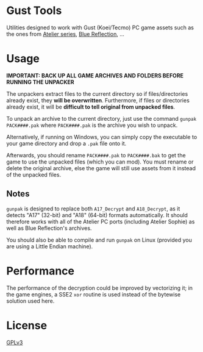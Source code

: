 # Gust Tools

Utilities designed to work with Gust (Koei/Tecmo) PC game assets such as the ones from
[Atelier series](https://store.steampowered.com/search/?sort_by=Name_ASC&term=atelier&tags=122&category1=998),
[Blue Reflection](https://store.steampowered.com/app/658260/BLUE_REFLECTION__BLUE_REFLECTION/), ...

Usage
=====

**IMPORTANT: BACK UP ALL GAME ARCHIVES AND FOLDERS BEFORE RUNNING THE UNPACKER**

The unpackers extract files to the current directory so if files/directories already exist, they **will be overwritten**.
Furthermore, if files or directories already exist, it will be **difficult to tell original from unpacked files**.

To unpack an archive to the current directory, just use the command `gunpak PACK####.pak` where `PACK####.pak` is the archive you wish to unpack.

Alternatively, if running on Windows, you can simply copy the executable to your game directory and drop a `.pak` file onto it.

Afterwards, you should rename `PACK####.pak` to `PACK####.bak` to get the game to use the unpacked files (which you can mod).
You must rename or delete the original archive, else the game will still use assets from it instead of the unpacked files.

Notes
-----

`gunpak` is designed to replace both `A17_Decrypt` and `A18_Decrypt`, as it detects "A17" (32-bit) and "A18" (64-bit) formats
automatically. It should therefore works with all of the Atelier PC ports (including Atelier Sophie) as well as Blue Reflection's archives.

You should also be able to compile and run `gunpak` on Linux (provided you are using a Little Endian machine).

Performance
===========

The performance of the decryption could be improved by vectorizing it; in the game engines, a SSE2 `xor` routine is used instead of the bytewise solution used here.

License
=======

[GPLv3](https://www.gnu.org/licenses/gpl-3.0.html)